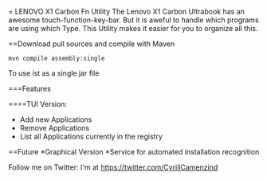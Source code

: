 = LENOVO X1 Carbon Fn Utility
The Lenovo X1 Carbon Ultrabook has an awesome touch-function-key-bar.
But it is aweful to handle which programs are using which Type. This Utility
makes it easier for you to organize all this.

==Download
pull sources and compile with Maven
```
mvn compile assembly:single
```
To use ist as a single jar file


===Features

====TUI Version:
* Add new Applications
* Remove Applications
* List all Applications currently in the registry


==Future
*Graphical Version
*Service for automated installation recognition



Follow me on Twitter: I'm at https://twitter.com/CyrillCamenzind